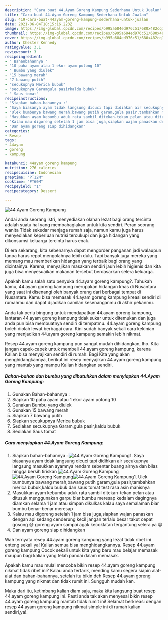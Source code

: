 ```yaml
---
description: "Cara buat 44.Ayam Goreng Kampung Sederhana Untuk Jualan"
title: "Cara buat 44.Ayam Goreng Kampung Sederhana Untuk Jualan"
slug: 419-cara-buat-44ayam-goreng-kampung-sederhana-untuk-jualan
date: 2021-06-04T18:15:16.223Z
image: https://img-global.cpcdn.com/recipes/b995a684ed976c51/680x482cq70/44ayam-goreng-kampung-foto-resep-utama.jpg
thumbnail: https://img-global.cpcdn.com/recipes/b995a684ed976c51/680x482cq70/44ayam-goreng-kampung-foto-resep-utama.jpg
cover: https://img-global.cpcdn.com/recipes/b995a684ed976c51/680x482cq70/44ayam-goreng-kampung-foto-resep-utama.jpg
author: Chester Kennedy
ratingvalue: 3.1
reviewcount: 3
recipeingredient:
- " Bahanbahannya "
- "10 paha ayam atau 1 ekor ayam potong 10"
- " Bumbu yang diulek"
- "15 bawang merah"
- "7 bawang putih"
- "secukupnya Merica bubuk"
- "secukupnya Garamgula pasirkaldu bubuk"
- " Saus tomat"
recipeinstructions:
- "Siapkan bahan-bahannya :"
- "Saya biasanya ayam tidak langsung dicuci tapi didihkan air secukupnya langsung masukkan ayamnya rendam sebentar buang airnya dan bilas hingga bersih tiriskan"
- "Ulek bumbunya bawang merah,bawang putih garam,gula pasir,tambahkan merica bubuk,kaldu bubuk dan saus tomat test rasa asin manisnya"
- "Masukkan ayam kebumbu aduk rata sambil ditekan-tekan pelan atau ditusuk menggunakan garpu biar bumbu meresap kedalam dagingnya diamkan selama 1 jam atau simpan dikulkas kalau saya semalaman biar bumbu benar-benar meresap"
- "Kalau mau digoreng setelah 1 jam bisa juga,siapkan wajan panaskan dengan api sedang cenderung kecil jangan terlalu besar takut cepat gosong 😅 goreng ayam sampai agak kecoklatan tergantung selera ya 😁"
- "Dan ayam goreng siap dihidangkan"
categories:
- Resep
tags:
- 44ayam
- goreng
- kampung

katakunci: 44ayam goreng kampung 
nutrition: 276 calories
recipecuisine: Indonesian
preptime: "PT12M"
cooktime: "PT60M"
recipeyield: "1"
recipecategory: Dessert

---
```



![44.Ayam Goreng Kampung](https://img-global.cpcdn.com/recipes/b995a684ed976c51/680x482cq70/44ayam-goreng-kampung-foto-resep-utama.jpg)

Andai anda seorang istri, menyediakan olahan lezat bagi orang tercinta adalah suatu hal yang membahagiakan untuk kita sendiri. Peran seorang  wanita Tidak sekedar menjaga rumah saja, namun kamu juga harus menyediakan keperluan nutrisi tercukupi dan juga hidangan yang dikonsumsi keluarga tercinta harus enak.

Di era  sekarang, kita sebenarnya dapat mengorder panganan jadi walaupun tanpa harus repot mengolahnya lebih dulu. Tapi banyak juga mereka yang memang mau memberikan hidangan yang terbaik bagi orang yang dicintainya. Karena, menyajikan masakan sendiri jauh lebih higienis dan kita juga bisa menyesuaikan makanan tersebut berdasarkan selera keluarga. 



Apakah kamu salah satu penyuka 44.ayam goreng kampung?. Tahukah kamu, 44.ayam goreng kampung merupakan hidangan khas di Nusantara yang saat ini disenangi oleh banyak orang dari berbagai tempat di Nusantara. Kamu bisa memasak 44.ayam goreng kampung kreasi sendiri di rumahmu dan dapat dijadikan camilan kesenanganmu di akhir pekanmu.

Anda tak perlu bingung untuk mendapatkan 44.ayam goreng kampung, lantaran 44.ayam goreng kampung tidak sukar untuk ditemukan dan juga anda pun bisa membuatnya sendiri di tempatmu. 44.ayam goreng kampung boleh diolah lewat berbagai cara. Kini sudah banyak sekali cara kekinian yang menjadikan 44.ayam goreng kampung semakin lebih nikmat.

Resep 44.ayam goreng kampung pun sangat mudah dihidangkan, lho. Kita jangan capek-capek untuk membeli 44.ayam goreng kampung, karena Kalian bisa menyajikan sendiri di rumah. Bagi Kita yang akan menghidangkannya, berikut ini resep menyajikan 44.ayam goreng kampung yang mantab yang mampu Kalian hidangkan sendiri.

<!--inarticleads1-->

##### Bahan-bahan dan bumbu yang dibutuhkan dalam menyiapkan 44.Ayam Goreng Kampung:

1. Gunakan  Bahan-bahannya :
1. Siapkan 10 paha ayam atau 1 ekor ayam potong 10
1. Gunakan  Bumbu yang diulek
1. Gunakan 15 bawang merah
1. Siapkan 7 bawang putih
1. Siapkan secukupnya Merica bubuk
1. Sediakan secukupnya Garam,gula pasir,kaldu bubuk
1. Sediakan  Saus tomat




<!--inarticleads2-->

##### Cara menyiapkan 44.Ayam Goreng Kampung:

1. Siapkan bahan-bahannya :
<img src="https://img-global.cpcdn.com/steps/898446732d49b596/160x128cq70/44ayam-goreng-kampung-langkah-memasak-1-foto.jpg" alt="44.Ayam Goreng Kampung">1. Saya biasanya ayam tidak langsung dicuci tapi didihkan air secukupnya langsung masukkan ayamnya rendam sebentar buang airnya dan bilas hingga bersih tiriskan
<img src="https://img-global.cpcdn.com/steps/324442ce34c87522/160x128cq70/44ayam-goreng-kampung-langkah-memasak-2-foto.jpg" alt="44.Ayam Goreng Kampung"><img src="https://img-global.cpcdn.com/steps/45226401dfd8e5d6/160x128cq70/44ayam-goreng-kampung-langkah-memasak-2-foto.jpg" alt="44.Ayam Goreng Kampung"><img src="https://img-global.cpcdn.com/steps/653eaf5c8f8b8b11/160x128cq70/44ayam-goreng-kampung-langkah-memasak-2-foto.jpg" alt="44.Ayam Goreng Kampung">1. Ulek bumbunya bawang merah,bawang putih garam,gula pasir,tambahkan merica bubuk,kaldu bubuk dan saus tomat test rasa asin manisnya
1. Masukkan ayam kebumbu aduk rata sambil ditekan-tekan pelan atau ditusuk menggunakan garpu biar bumbu meresap kedalam dagingnya diamkan selama 1 jam atau simpan dikulkas kalau saya semalaman biar bumbu benar-benar meresap
1. Kalau mau digoreng setelah 1 jam bisa juga,siapkan wajan panaskan dengan api sedang cenderung kecil jangan terlalu besar takut cepat gosong 😅 goreng ayam sampai agak kecoklatan tergantung selera ya 😁
1. Dan ayam goreng siap dihidangkan




Wah ternyata resep 44.ayam goreng kampung yang lezat tidak ribet ini enteng sekali ya! Kalian semua bisa menghidangkannya. Resep 44.ayam goreng kampung Cocok sekali untuk kita yang baru mau belajar memasak maupun bagi kalian yang telah pandai dalam memasak.

Apakah kamu mau mulai mencoba bikin resep 44.ayam goreng kampung nikmat tidak ribet ini? Kalau anda tertarik, mending kamu segera siapin alat-alat dan bahan-bahannya, setelah itu bikin deh Resep 44.ayam goreng kampung yang nikmat dan tidak rumit ini. Sungguh mudah kan. 

Maka dari itu, ketimbang kalian diam saja, maka kita langsung buat resep 44.ayam goreng kampung ini. Pasti anda tak akan menyesal bikin resep 44.ayam goreng kampung mantab tidak rumit ini! Selamat berkreasi dengan resep 44.ayam goreng kampung nikmat simple ini di rumah kalian sendiri,ya!.

